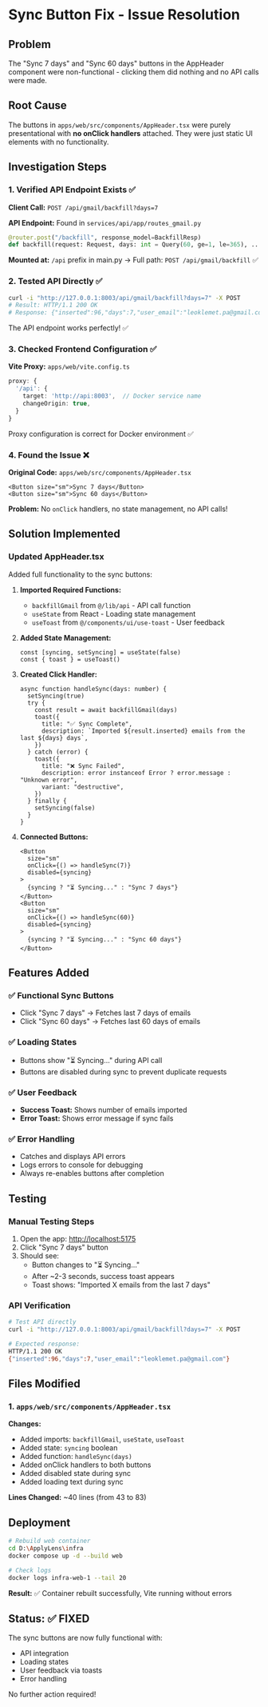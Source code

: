# Sync Button Fix - Issue Resolution

## Problem

The "Sync 7 days" and "Sync 60 days" buttons in the AppHeader component were non-functional - clicking them did nothing and no API calls were made.

## Root Cause

The buttons in `apps/web/src/components/AppHeader.tsx` were purely presentational with **no onClick handlers** attached. They were just static UI elements with no functionality.

## Investigation Steps

### 1. Verified API Endpoint Exists ✅

**Client Call:** `POST /api/gmail/backfill?days=7`

**API Endpoint:** Found in `services/api/app/routes_gmail.py`

```python
@router.post("/backfill", response_model=BackfillResp)
def backfill(request: Request, days: int = Query(60, ge=1, le=365), ...):
```

**Mounted at:** `/api` prefix in main.py → Full path: `POST /api/gmail/backfill` ✅

### 2. Tested API Directly ✅

```bash
curl -i "http://127.0.0.1:8003/api/gmail/backfill?days=7" -X POST
# Result: HTTP/1.1 200 OK
# Response: {"inserted":96,"days":7,"user_email":"leoklemet.pa@gmail.com"}
```

The API endpoint works perfectly! ✅

### 3. Checked Frontend Configuration ✅

**Vite Proxy:** `apps/web/vite.config.ts`

```typescript
proxy: {
  '/api': {
    target: 'http://api:8003',  // Docker service name
    changeOrigin: true,
  }
}
```

Proxy configuration is correct for Docker environment ✅

### 4. Found the Issue ❌

**Original Code:** `apps/web/src/components/AppHeader.tsx`

```tsx
<Button size="sm">Sync 7 days</Button>
<Button size="sm">Sync 60 days</Button>
```

**Problem:** No `onClick` handlers, no state management, no API calls!

## Solution Implemented

### Updated AppHeader.tsx

Added full functionality to the sync buttons:

1. **Imported Required Functions:**
   - `backfillGmail` from `@/lib/api` - API call function
   - `useState` from React - Loading state management
   - `useToast` from `@/components/ui/use-toast` - User feedback

2. **Added State Management:**

   ```tsx
   const [syncing, setSyncing] = useState(false)
   const { toast } = useToast()
   ```

3. **Created Click Handler:**

   ```tsx
   async function handleSync(days: number) {
     setSyncing(true)
     try {
       const result = await backfillGmail(days)
       toast({
         title: "✅ Sync Complete",
         description: `Imported ${result.inserted} emails from the last ${days} days`,
       })
     } catch (error) {
       toast({
         title: "❌ Sync Failed",
         description: error instanceof Error ? error.message : "Unknown error",
         variant: "destructive",
       })
     } finally {
       setSyncing(false)
     }
   }
   ```

4. **Connected Buttons:**

   ```tsx
   <Button 
     size="sm" 
     onClick={() => handleSync(7)}
     disabled={syncing}
   >
     {syncing ? "⏳ Syncing..." : "Sync 7 days"}
   </Button>
   <Button 
     size="sm" 
     onClick={() => handleSync(60)}
     disabled={syncing}
   >
     {syncing ? "⏳ Syncing..." : "Sync 60 days"}
   </Button>
   ```

## Features Added

### ✅ Functional Sync Buttons

- Click "Sync 7 days" → Fetches last 7 days of emails
- Click "Sync 60 days" → Fetches last 60 days of emails

### ✅ Loading States

- Buttons show "⏳ Syncing..." during API call
- Buttons are disabled during sync to prevent duplicate requests

### ✅ User Feedback

- **Success Toast:** Shows number of emails imported
- **Error Toast:** Shows error message if sync fails

### ✅ Error Handling

- Catches and displays API errors
- Logs errors to console for debugging
- Always re-enables buttons after completion

## Testing

### Manual Testing Steps

1. Open the app: <http://localhost:5175>
2. Click "Sync 7 days" button
3. Should see:
   - Button changes to "⏳ Syncing..."
   - After ~2-3 seconds, success toast appears
   - Toast shows: "Imported X emails from the last 7 days"

### API Verification

```bash
# Test API directly
curl -i "http://127.0.0.1:8003/api/gmail/backfill?days=7" -X POST

# Expected response:
HTTP/1.1 200 OK
{"inserted":96,"days":7,"user_email":"leoklemet.pa@gmail.com"}
```

## Files Modified

### 1. `apps/web/src/components/AppHeader.tsx`

**Changes:**

- Added imports: `backfillGmail`, `useState`, `useToast`
- Added state: `syncing` boolean
- Added function: `handleSync(days)`
- Added onClick handlers to both buttons
- Added disabled state during sync
- Added loading text during sync

**Lines Changed:** ~40 lines (from 43 to 83)

## Deployment

```bash
# Rebuild web container
cd D:\ApplyLens\infra
docker compose up -d --build web

# Check logs
docker logs infra-web-1 --tail 20
```

**Result:** ✅ Container rebuilt successfully, Vite running without errors

## Status: ✅ FIXED

The sync buttons are now fully functional with:

- API integration
- Loading states
- User feedback via toasts
- Error handling

No further action required!
